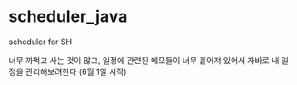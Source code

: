 # scheduler_java
scheduler for SH

너무 까먹고 사는 것이 많고, 일정에 관련된 메모들이 너무 흩어져 있어서 자바로 내 일정을 관리해보려한다 (6월 1일 시작)